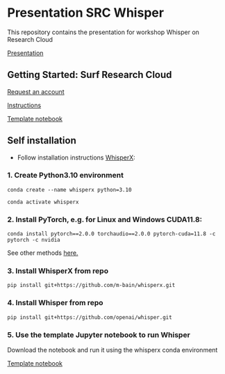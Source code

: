 # Presentation SRC Whisper

This repository contains the presentation for workshop Whisper on Research Cloud

[Presentation](https://jelletreep.github.io/src-presentation/presentations/src-whisper.html)

## Getting Started: Surf Research Cloud

[Request an account](https://www.uu.nl/en/research/research-data-management/tools-services/software-and-computing/virtual-research-environments)

[Instructions](https://utrechtuniversity.github.io/vre-docs/docs/workspaces/whisper.html)

[Template notebook](notebooks/whisper_template.ipynb)



## Self installation

- Follow installation instructions [WhisperX](https://github.com/m-bain/whisperX):

### 1. Create Python3.10 environment

`conda create --name whisperx python=3.10`

`conda activate whisperx`

### 2. Install PyTorch, e.g. for Linux and Windows CUDA11.8:

`conda install pytorch==2.0.0 torchaudio==2.0.0 pytorch-cuda=11.8 -c pytorch -c nvidia`

See other methods [here.](https://pytorch.org/get-started/previous-versions/#v200)

### 3. Install WhisperX from repo

`pip install git+https://github.com/m-bain/whisperx.git`

### 4. Install Whisper from repo

`pip install git+https://github.com/openai/whisper.git`

### 5. Use the template Jupyter notebook to run Whisper
Download the notebook and run it using the whisperx conda environment

[Template notebook](notebooks/whisper_template.ipynb)